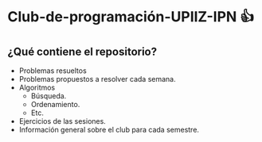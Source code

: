 # Club-de-programación-UPIIZ-IPN :+1:
## ¿Qué contiene el repositorio?
* Problemas resueltos
 * Problemas propuestos a resolver cada semana.
* Algoritmos
  * Búsqueda.
  * Ordenamiento.
  * Etc.
* Ejercicios de las sesiones.
* Información general sobre el club para cada semestre.
